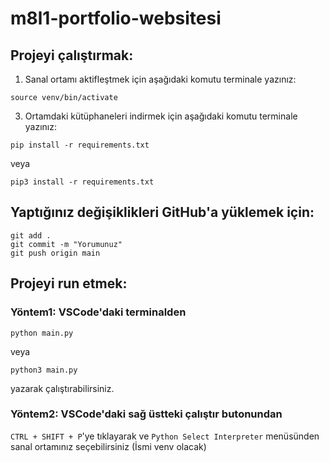 # m8l1-portfolio-websitesi


## Projeyi çalıştırmak:
1. Sanal ortamı aktifleştmek için aşağıdaki komutu terminale yazınız:
```
source venv/bin/activate
```
3. Ortamdaki kütüphaneleri indirmek için aşağıdaki komutu terminale yazınız:
```
pip install -r requirements.txt
```
veya
```
pip3 install -r requirements.txt
```

## Yaptığınız değişiklikleri GitHub'a yüklemek için:
```
git add .
git commit -m "Yorumunuz"
git push origin main
```

## Projeyi run etmek:
### Yöntem1: VSCode'daki terminalden
   ```
   python main.py
   ```
   veya
   ```
   python3 main.py
   ```
yazarak çalıştırabilirsiniz.
### Yöntem2: VSCode'daki sağ üstteki çalıştır butonundan
 `CTRL + SHIFT + P`'ye tıklayarak ve `Python Select Interpreter` menüsünden sanal ortamınız seçebilirsiniz (İsmi venv olacak)
   
